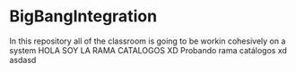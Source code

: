 # BigBangIntegration
In this repository all of the classroom is going to be workin cohesively on a system
HOLA SOY LA RAMA CATALOGOS XD
Probando rama catálogos xd
asdasd